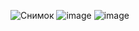 ![Снимок](https://user-images.githubusercontent.com/97594290/165519405-5e6c042c-016c-44d4-b1a5-04e219362f53.png)
![image](https://user-images.githubusercontent.com/97594290/165981753-2e4ab007-88a2-4480-86b7-1289ace81bad.png)
![image](https://user-images.githubusercontent.com/97594290/165982532-40051b67-1944-408b-bea8-10b4eb28663c.png)
